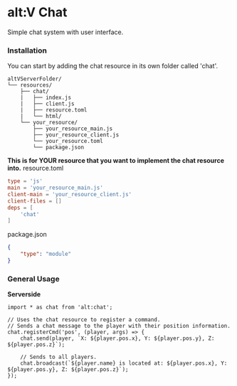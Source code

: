 # alt:V Chat

Simple chat system with user interface.

### Installation

You can start by adding the chat resource in its own folder called 'chat'.

```
altVServerFolder/
└── resources/
    ├── chat/
    |   ├── index.js
    |   ├── client.js
    |   ├── resource.toml
    |   └── html/
    └── your_resource/
        ├── your_resource_main.js
        ├── your_resource_client.js
        └── your_resource.toml
        └── package.json
```

**This is for YOUR resource that you want to implement the chat resource into.**
resource.toml

```toml
type = 'js'
main = 'your_resource_main.js'
client-main = 'your_resource_client.js'
client-files = []
deps = [
    'chat'
]
```

package.json

```json
{
    "type": "module"
}
```

### General Usage

**Serverside**

```
import * as chat from 'alt:chat';

// Uses the chat resource to register a command.
// Sends a chat message to the player with their position information.
chat.registerCmd('pos', (player, args) => {
    chat.send(player, `X: ${player.pos.x}, Y: ${player.pos.y}, Z: ${player.pos.z}`);

    // Sends to all players.
    chat.broadcast(`${player.name} is located at: ${player.pos.x}, Y: ${player.pos.y}, Z: ${player.pos.z}`);
});
```
